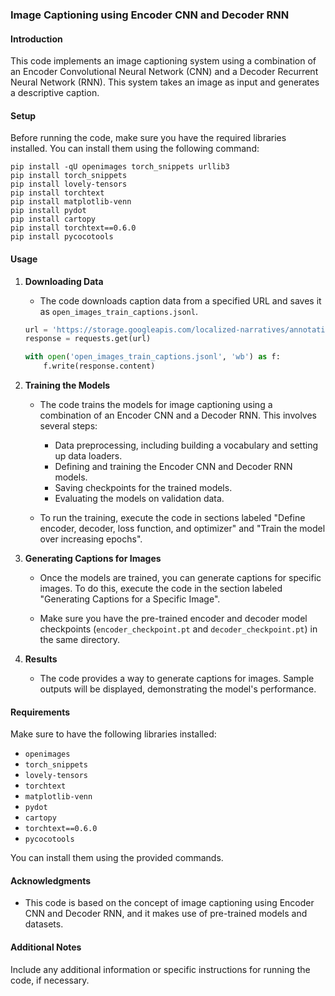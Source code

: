 ### Image Captioning using Encoder CNN and Decoder RNN

#### Introduction

This code implements an image captioning system using a combination of an Encoder Convolutional Neural Network (CNN) and a Decoder Recurrent Neural Network (RNN). This system takes an image as input and generates a descriptive caption.

#### Setup

Before running the code, make sure you have the required libraries installed. You can install them using the following command:

```
pip install -qU openimages torch_snippets urllib3
pip install torch_snippets
pip install lovely-tensors
pip install torchtext
pip install matplotlib-venn
pip install pydot
pip install cartopy
pip install torchtext==0.6.0
pip install pycocotools
```

#### Usage

1. **Downloading Data**
   
   - The code downloads caption data from a specified URL and saves it as `open_images_train_captions.jsonl`.
   
   ```python
   url = 'https://storage.googleapis.com/localized-narratives/annotations/open_images_train_v6_captions.jsonl'
   response = requests.get(url)
   
   with open('open_images_train_captions.jsonl', 'wb') as f:
       f.write(response.content)
   ```

2. **Training the Models**

   - The code trains the models for image captioning using a combination of an Encoder CNN and a Decoder RNN. This involves several steps:
   
     - Data preprocessing, including building a vocabulary and setting up data loaders.
     - Defining and training the Encoder CNN and Decoder RNN models.
     - Saving checkpoints for the trained models.
     - Evaluating the models on validation data.

   - To run the training, execute the code in sections labeled "Define encoder, decoder, loss function, and optimizer" and "Train the model over increasing epochs".

3. **Generating Captions for Images**

   - Once the models are trained, you can generate captions for specific images. To do this, execute the code in the section labeled "Generating Captions for a Specific Image".

   - Make sure you have the pre-trained encoder and decoder model checkpoints (`encoder_checkpoint.pt` and `decoder_checkpoint.pt`) in the same directory.

4. **Results**

   - The code provides a way to generate captions for images. Sample outputs will be displayed, demonstrating the model's performance.

#### Requirements

Make sure to have the following libraries installed:
- `openimages`
- `torch_snippets`
- `lovely-tensors`
- `torchtext`
- `matplotlib-venn`
- `pydot`
- `cartopy`
- `torchtext==0.6.0`
- `pycocotools`

You can install them using the provided commands.

#### Acknowledgments

- This code is based on the concept of image captioning using Encoder CNN and Decoder RNN, and it makes use of pre-trained models and datasets. 

#### Additional Notes

Include any additional information or specific instructions for running the code, if necessary.

